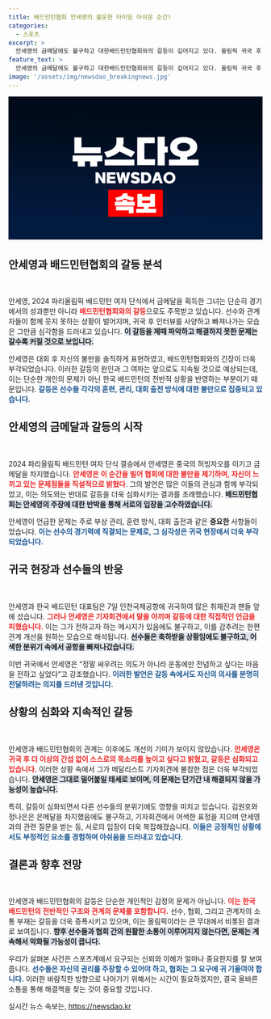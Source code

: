 ```yaml
---
title: 배드민턴협회 안세영의 불운한 타이밍 아쉬운 순간!
categories:
  - 스포츠
excerpt: >
  안세영의 금메달에도 불구하고 대한배드민턴협회와의 갈등이 깊어지고 있다. 올림픽 귀국 후 압박을 느낀 그는 추가 발언을 예고했으나 인터뷰는 회피. 문제의 본질은 아직 해결되지 않았다.
feature_text: >
  안세영의 금메달에도 불구하고 대한배드민턴협회와의 갈등이 깊어지고 있다. 올림픽 귀국 후 압박을 느낀 그는 추가 발언을 예고했으나 인터뷰는 회피. 문제의 본질은 아직 해결되지 않았다.
image: '/assets/img/newsdao_breakingnews.jpg'
---
```


<p><img src="/assets/img/newsdao_breakingnews.jpg" alt="koreaapp 속보" /></p>

<h2 data-ke-size="size26">안세영과 배드민턴협회의 갈등 분석</h2>

<p data-ke-size="size16">&nbsp;</p>

<p>안세영, 2024 파리올림픽 배드민턴 여자 단식에서 금메달을 획득한 그녀는 단순히 경기에서의 성과뿐만 아니라 <b><span style="color: #ee2323;">배드민턴협회와의 갈등</span></b>으로도 주목받고 있습니다. 선수와 관계자들이 함께 웃지 못하는 상황이 벌어지며, 귀국 후 인터뷰를 사양하고 빠져나가는 모습은 그만큼 심각함을 드러내고 있습니다. <b><span style="background-color: #21538527;">이 갈등을 제때 파악하고 해결하지 못한 문제는 갈수록 커질 것으로 보입니다.</span></b></p>

<p>안세영은 대회 후 자신의 불만을 솔직하게 표현하였고, 배드민턴협회와의 긴장이 더욱 부각되었습니다. 이러한 갈등의 원인과 그 여파는 앞으로도 지속될 것으로 예상되는데, 이는 단순한 개인의 문제가 아닌 한국 배드민턴의 전반적 상황을 반영하는 부분이기 때문입니다. <b><span style="color: #1a5490;">갈등은 선수들 각각의 훈련, 관리, 대회 출전 방식에 대한 불만으로 집중되고 있습니다.</span></b></p>

<h2 data-ke-size="size26">안세영의 금메달과 갈등의 시작</h2>

<p data-ke-size="size16">&nbsp;</p>

<p>2024 파리올림픽 배드민턴 여자 단식 결승에서 안세영은 중국의 허빙자오를 이기고 금메달을 차지했습니다. <b><span style="color: #ee2323;">안세영은 이 순간을 빌어 협회에 대한 불만을 제기하며, 자신이 느끼고 있는 문제점들을 직설적으로 밝혔다</span></b>. 그의 발언은 많은 이들의 관심과 함께 부각되었고, 이는 의도와는 반대로 갈등을 더욱 심화시키는 결과를 초래했습니다. <b><span style="background-color: #21538527;">배드민턴협회는 안세영의 주장에 대한 반박을 통해 서로의 입장을 고수하였습니다.</span></b></p>

<p>안세영이 언급한 문제는 주로 부상 관리, 훈련 방식, 대회 출전과 같은 <b>중요한</b> 사항들이었습니다. <b><span style="color: #1a5490;">이는 선수의 경기력에 직결되는 문제로, 그 심각성은 귀국 현장에서 더욱 부각되었습니다.</span></b></p>

<h2 data-ke-size="size26">귀국 현장과 선수들의 반응</h2>

<p data-ke-size="size16">&nbsp;</p>

<p>안세영과 한국 배드민턴 대표팀은 7일 인천국제공항에 귀국하여 많은 취재진과 팬들 앞에 섰습니다. <b><span style="color: #ee2323;">그러나 안세영은 기자회견에서 말을 아끼며 갈등에 대한 직접적인 언급을 피했습니다.</span></b> 이는 그가 전하고자 하는 메시지가 있음에도 불구하고, 이를 감추려는 한편 관계 개선을 원하는 모습으로 해석됩니다. <b><span style="background-color: #21538527;">선수들은 축하받을 상황임에도 불구하고, 어색한 분위기 속에서 공항을 빠져나갔습니다.</span></b></p>

<p>이번 귀국에서 안세영은 “정말 싸우려는 의도가 아니라 운동에만 전념하고 싶다는 마음을 전하고 싶었다”고 강조했습니다. <b><span style="color: #1a5490;">이러한 발언은 갈등 속에서도 자신의 의사를 분명히 전달하려는 의지를 드러낸 것입니다.</span></b></p>

<h2 data-ke-size="size26">상황의 심화와 지속적인 갈등</h2>

<p data-ke-size="size16">&nbsp;</p>

<p>안세영과 배드민턴협회의 관계는 이후에도 개선의 기미가 보이지 않았습니다. <b><span style="color: #ee2323;">안세영은 귀국 후 더 이상의 간섭 없이 스스로의 목소리를 높이고 싶다고 밝혔고, 갈등은 심화되고 있습니다.</span></b> 이러한 상황 속에서 그가 메달리스트 기자회견에 불참한 점은 더욱 부각되었습니다. <b><span style="background-color: #21538527;">안세영은 그대로 밀어붙일 태세로 보이며, 이 문제는 단기간 내 해결되지 않을 가능성이 높습니다.</span></b></p>

<p>특히, 갈등이 심화되면서 다른 선수들의 분위기에도 영향을 미치고 있습니다. 김원호와 정나은은 은메달을 차지했음에도 불구하고, 기자회견에서 어색한 표정을 지으며 안세영과의 관련 질문을 받는 등, 서로의 입장이 더욱 복잡해졌습니다. <b><span style="color: #1a5490;">이들은 긍정적인 상황에서도 부정적인 요소를 경험하며 아쉬움을 드러내고 있습니다.</span></b></p>

<h2 data-ke-size="size26">결론과 향후 전망</h2>

<p data-ke-size="size16">&nbsp;</p>

<p>안세영과 배드민턴협회의 갈등은 단순한 개인적인 감정의 문제가 아닙니다. <b><span style="color: #ee2323;">이는 한국 배드민턴의 전반적인 구조와 관계의 문제를 포함합니다.</span></b> 선수, 협회, 그리고 관계자의 소통 부재는 갈등을 더욱 증폭시키고 있으며, 이는 올림픽이라는 큰 무대에서 비롯된 결과로 보여집니다. <b><span style="background-color: #21538527;">향후 선수들과 협회 간의 원활한 소통이 이루어지지 않는다면, 문제는 계속해서 악화될 가능성이 큽니다.</span></b></p>

<p>우리가 살펴본 사건은 스포츠계에서 요구되는 신뢰와 이해가 얼마나 중요한지를 잘 보여줍니다. <b><span style="color: #1a5490;">선수들은 자신의 권리를 주장할 수 있어야 하고, 협회는 그 요구에 귀 기울여야 합니다.</span></b> 이러한 바람직한 방향으로 나아가기 위해서는 시간이 필요하겠지만, 결국 올바른 소통을 통해 해결책을 찾는 것이 중요할 것입니다.</p>
실시간 뉴스 속보는, <a href="https://newsdao.kr" rel="dofollow">https://newsdao.kr</a>


